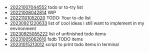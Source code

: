 - [20221007044552](/zet/20221007044552/README.md) todo or to-try list
- [20221008042814](/zet/20221008042814/README.md) WIP
- [20221101052020](/zet/20221101052020/README.md) TODO: Your to-do list
- [20230921220633](/zet/20230921220633/README.md) list of cool ideas i still want to implement in my environment
- [20230925055222](/zet/20230925055222/README.md) list of unfinished todo items
- [20231005062610](/zet/20231005062610/README.md) fsdb TODO items
- [20231015213012](/zet/20231015213012/README.md) script to print todo items in terminal
